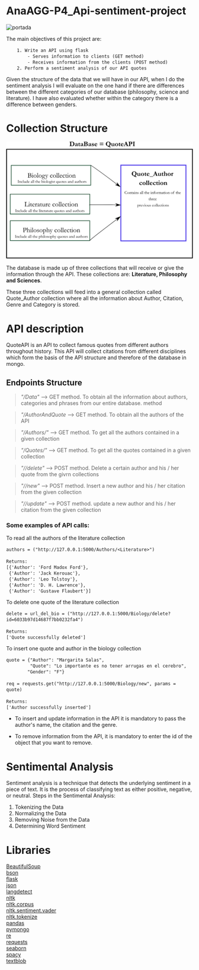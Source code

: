 # AnaAGG-P4_Api-sentiment-project

![portada](https://www.juliedesk.com/wp-content/uploads/2017/04/Featured-quotes-focus.png)

The main objectives of this project are:

        1. Write an API using flask
            - Serves information to clients (GET method) 
            - Receives information from the clients (POST method)
        2. Perform a sentiment analysis of our API quotes

Given the structure of the data that we will have in our API, when I do the sentiment analysis I will evaluate on the one hand if there are differences between the different categories of our database (philosophy, science and literature). I have also evaluated whether within the category there is a difference between genders.

# Collection Structure

![esquema](https://github.com/AnaAGG/P4_Api-sentiment-project/blob/main/Images/Esquema.png)


The database is made up of three collections that will receive or give the information through the API. These collections are: **Literature, Philosophy and Sciences**.

These three collections will feed into a general collection called Quote_Author collection where all the information about Author, Citation, Genre and Category is stored.

# API description

QuoteAPI is an API to collect famous quotes from different authors throughout history. This API will collect citations from different disciplines which form the basis of the API structure and therefore of the database in mongo.


## Endpoints Structure

> *"/Data"* --> GET method. To obtain all the information about authors, categories and phrases from our entire database.  method

> *"/AuthorAndQuote* --> GET method. To obtain all the authors of the API

> *"/Authors/<Collection>"* --> GET method. To get all the authors contained in a given collection

> *"/Quotes/<Collection>"* --> GET method. To get all the quotes contained in a given collection

> *"/<Collection>/delete"* --> POST method. Delete a certain author and his / her quote from the givrn collections

> *"/<Collection>/new"* --> POST method. Insert a new author and his / her citation from the given collection

> *"/<Collection>/update"* --> POST method. update a new author and his / her citation from the given collection


### Some examples of API calls:

To read all the authors of the literature collection
```python: 
authors = ("http://127.0.0.1:5000/Authors/<Literature>")

Returns: 
[{'Author': 'Ford Madox Ford'},
 {'Author': 'Jack Kerouac'},
 {'Author': 'Leo Tolstoy'},
 {'Author': 'D. H. Lawrence'},
 {'Author': 'Gustave Flaubert'}]
```

To delete one quote of the literature collection
```python: 
delete = url_del_bio = ("http://127.0.0.1:5000/Biology/delete?id=6033b97d14687f7bb0232fa4")

Returns: 
['Quote successfully deleted']
```

To insert one quote and author in the biology collection
```python: 
quote = {"Author": "Margarita Salas", 
         "Quote": "Lo importante es no tener arrugas en el cerebro", 
        "Gender": "F"}

req = requests.get("http://127.0.0.1:5000/Biology/new", params = quote)

Returns:
['Author successfully inserted']
```

- To insert and update information in the API it is mandatory to pass the author's name, the citation and the genre.

- To remove information from the API, it is mandatory to enter the id of the object that you want to remove.

# Sentimental Analysis
Sentiment analysis is a technique that detects the underlying sentiment in a piece of text. It is the process of classifying text as either positive, negative, or neutral. Steps in the Sentimental Analysis:

1. Tokenizing the Data
2. Normalizing the Data
3. Removing Noise from the Data
4. Determining Word Sentiment

# Libraries

[BeautifulSoup](https://pypi.org/project/beautifulsoup4/)  
[bson](https://pypi.org/project/bson/)  
[flask](https://flask.palletsprojects.com/en/1.1.x/api/)  
[json](https://docs.python.org/es/3.9/library/json.html)  
[langdetect](https://pypi.org/project/langdetect/)  
[nltk](https://www.nltk.org.htlm)  
[nltk.corpus](https://www.nltk.org/howto/corpus.html)  
[nltk.sentiment.vader](https://www.nltk.org/howto/sentiment.html)  
[nltk.tokenize](https://www.nltk.org/_modules/nltk/tokenize.html)  
[pandas](https://pandas.pydata.org/pandas-docs/stable/getting_started/install.html)  
[pymongo](https://pypi.org/project/pymongo/)  
[re](https://docs.python.org/3/library/re.html)  
[requests](https://pypi.org/project/requests/)  
[seaborn](https://seaborn.pydata.org/introduction.html)  
[spacy](https://spacy.io/usage/)  
[textblob](https://textblob.readthedocs.io/en/dev/)  








